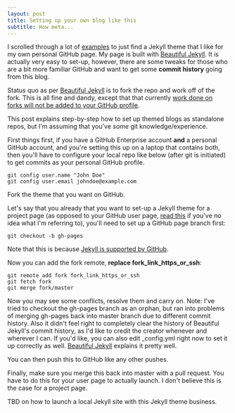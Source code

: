 ```yaml
---
layout: post
title: Setting up your own blog like this
subtitle: How meta...
---
```


I scrolled through a lot of [examples](https://github.com/jekyll/jekyll/wiki/themes) to just find a Jekyll theme that I like for my own personal GitHub page. My page is built with [Beautiful Jekyll](https://github.com/daattali/beautiful-jekyll). It is actually very easy to set-up, however, there are some tweaks for those who are a bit more familiar GitHub and want to get some **commit history** going from this blog.

Status quo as per [Beautiful Jekyll](https://github.com/daattali/beautiful-jekyll) is to fork the repo and work off of the fork. This is all fine and dandy, except that that currently [work done on forks will not be added to your GitHub profile](https://help.github.com/articles/why-are-my-contributions-not-showing-up-on-my-profile/).

This post explains step-by-step how to set up themed blogs as standalone repos, but I'm assuming that you've *some* git knowledge/experience.

First things first, if you have a GitHub Enterprise account **and** a personal GitHub account, and you're setting this up on a laptop that contains both, then you'll have to configure your local repo like below (after git is initiated) to get commits as your personal GitHub profile.

~~~
git config user.name "John Doe"
git config user.email johndoe@example.com
~~~

Fork the theme that you want on GitHub.

Let's say that you already that you want to set-up a Jekyll theme for a project page (as opposed to your GitHub user page, [read this](https://help.github.com/articles/user-organization-and-project-pages/) if you've no idea what I'm referring to), you'll need to set up a GitHub page branch first:

~~~
git checkout -b gh-pages
~~~

Note that this is because [Jekyll is supported by GitHub](https://help.github.com/articles/using-jekyll-as-a-static-site-generator-with-github-pages/).

Now you can add the fork remote, **replace fork_link_https_or_ssh**:

~~~
git remote add fork fork_link_https_or_ssh
git fetch fork
git merge fork/master
~~~

Now you may see some conflicts, resolve them and carry on. Note: I've tried to checkout the gh-pages branch as an orphan, but ran into problems of merging gh-pages back into master branch due to different commit history. Also it didn't feel right to completely clear the history of Beautiful Jekyll's commit history, as I'd like to credit the creator whenever and wherever I can. If you'd like, you can also edit _config.yml right now to set it up correctly as well. [Beautiful Jekyll](https://github.com/daattali/beautiful-jekyll) explains it pretty well.

You can then push this to GitHub like any other pushes.

Finally, make sure you merge this back into master with a pull request. You have to do this for your user page to actually launch. I don't believe this is the case for a project page.

TBD on how to launch a local Jekyll site with this Jekyll theme business.
